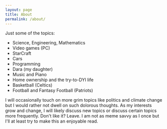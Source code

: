 ```yaml
---
layout: page
title: About
permalink: /about/
---
```


Just some of the topics:

* Science, Engineering, Mathematics
* Video games (PC)
* StarCraft
* Cars
* Programming
* Dara (my daughter)
* Music and Piano
* Home ownership and the try-to-DYI life
* Basketball (Celtics)
* Football and Fantasy Football (Patriots)

I will occasionally touch on more grim topics like politics and climate change 
but I would rather not dwell on such dolorous thoughts. As my interests grow and change,
I will likely discuss new topics or discuss certain topics more frequently. Don't like it? 
Leave. I am not as meme savvy as I once but I'll at least try to make this an enjoyable
read.
